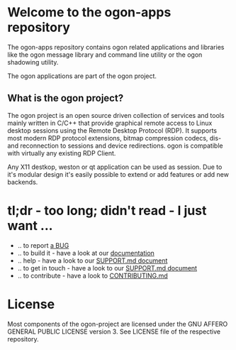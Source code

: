 # Welcome to the ogon-apps repository

The ogon-apps repository contains ogon related applications and libraries like the ogon message
library and command line utility or the ogon shadowing utility.

The ogon applications are part of the ogon project.

## What is the ogon project?

The ogon project is an open source driven collection of services and tools mainly written in C/C++
that provide graphical remote access to Linux desktop sessions using the Remote Desktop Protocol
(RDP). It supports most modern RDP protocol extensions, bitmap compression codecs, dis- and
reconnection to sessions and device redirections.
ogon is compatible with virtually any existing RDP Client.

Any X11 destkop, weston or qt application can be used as session. Due to it's modular
design it's easily possible to extend or add features or add new backends.

# tl;dr - too long; didn't read - I just want ...

* .. to report [a BUG][bugs]
* .. to build it - have a look at our [documentation][documentation]
* .. help - have a look to our [SUPPORT.md document][support]
* .. to get in touch - have a look to our [SUPPORT.md document][support]
* .. to contribute - have a look to [CONTRIBUTING.md][contribute]

# License

Most components of the ogon-project are licensed under the GNU AFFERO GENERAL PUBLIC LICENSE version 3.
See LICENSE file of the respective repository.

[support]: https://github.com/ogon-project/ogon-project/blob/master/SUPPORT.md
[bugs]: https://github.com/ogon-project/ogon-project/blob/master/SUPPORT.md#bugs
[documentation]: https://github.com/ogon-project/ogon-project/blob/master/SUPPORT.md#documentation
[contribute]: https://github.com/ogon-project/ogon-project/blob/master/CONTRIBUTING.md
